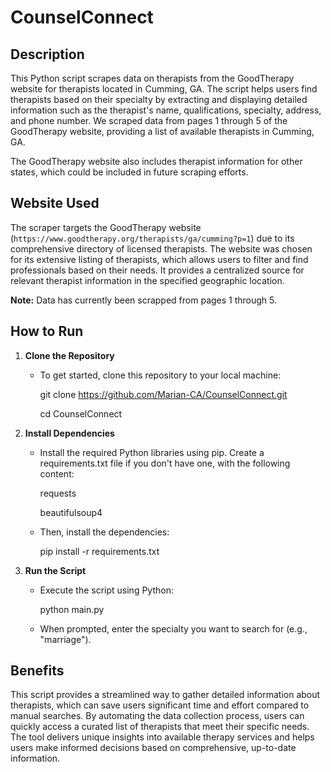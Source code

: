 # CounselConnect
## Description

This Python script scrapes data on therapists from the GoodTherapy website for therapists located in Cumming, GA. The script helps users find therapists based on their specialty by extracting and displaying detailed information such as the therapist's name, qualifications, specialty, address, and phone number. We scraped data from pages 1 through 5 of the GoodTherapy website, providing a list of available therapists in Cumming, GA.

The GoodTherapy website also includes therapist information for other states, which could be included in future scraping efforts.


## Website Used

The scraper targets the GoodTherapy website (`https://www.goodtherapy.org/therapists/ga/cumming?p=1`) due to its comprehensive directory of licensed therapists. The website was chosen for its extensive listing of therapists, which allows users to filter and find professionals based on their needs. It provides a centralized source for relevant therapist information in the specified geographic location.

**Note:** Data has currently been scrapped from pages 1 through 5. 

## How to Run

1. **Clone the Repository**

   - To get started, clone this repository to your local machine:

       git clone https://github.com/Marian-CA/CounselConnect.git

       cd CounselConnect

3. **Install Dependencies**

    - Install the required Python libraries using pip. Create a requirements.txt file if you don't have one, with the following content:

        requests

        beautifulsoup4

    - Then, install the dependencies:

        pip install -r requirements.txt

4. **Run the Script**

    - Execute the script using Python:

        python main.py

    - When prompted, enter the specialty you want to search for (e.g., "marriage").

## Benefits
This script provides a streamlined way to gather detailed information about therapists, which can save users significant time and effort compared to manual searches. By automating the data collection process, users can quickly access a curated list of therapists that meet their specific needs. The tool delivers unique insights into available therapy services and helps users make informed decisions based on comprehensive, up-to-date information.
